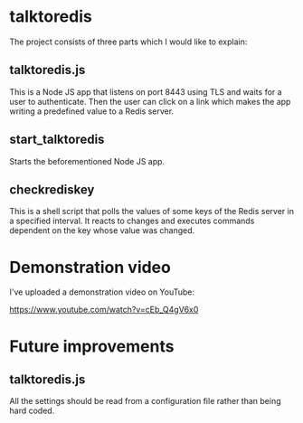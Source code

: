 # talktoredis

The project consists of three parts which I would like to explain:

## talktoredis.js

This is a Node JS app that listens on port 8443 using TLS and waits for a user to authenticate. Then the user can click on a link which makes the app writing a predefined value to a Redis server.

## start_talktoredis

Starts the beforementioned Node JS app.

## checkrediskey

This is a shell script that polls the values of some keys of the Redis server in a specified interval. It reacts to changes and executes commands dependent on the key whose value was changed.

# Demonstration video

I've uploaded a demonstration video on YouTube:

https://www.youtube.com/watch?v=cEb_Q4gV6x0

# Future improvements

## talktoredis.js

All the settings should be read from a configuration file rather than being hard coded.
